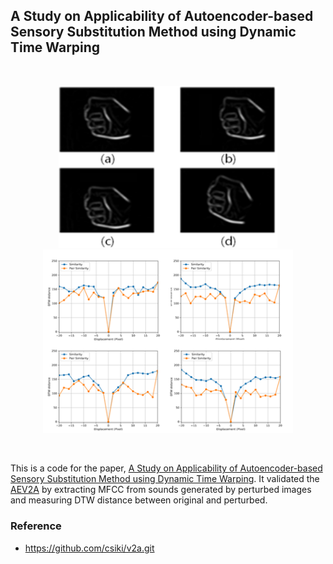 ## A Study on Applicability of Autoencoder-based Sensory Substitution Method using Dynamic Time Warping

<br/>

<p align="middle">
  <img src="/SS_figure1.png" width="350" />
  <tab/>
  <img src="/SS_figure2.png" width="400" /> 
</p>
<br/>

 This is a code for the paper, [A Study on Applicability of Autoencoder-based Sensory Substitution Method using Dynamic Time Warping](./paper.pdf). It validated the [AEV2A](https://github.com/csiki/v2a.git) by extracting MFCC from sounds generated by perturbed images and measuring DTW distance between original and perturbed.
 
 ### Reference
 + https://github.com/csiki/v2a.git

